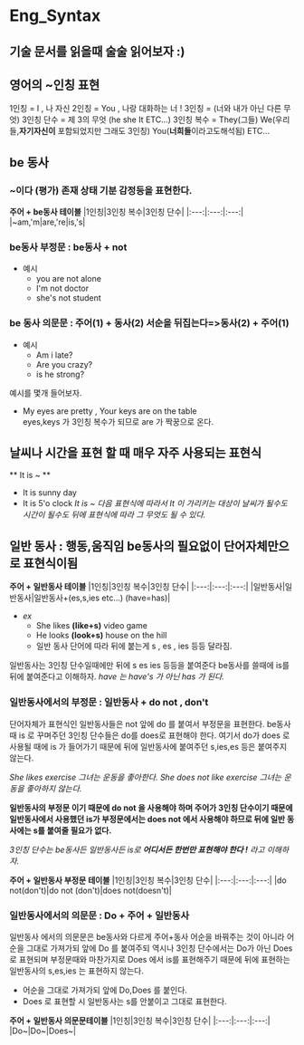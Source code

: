 
# Eng_Syntax
## 기술 문서를 읽을때 술술 읽어보자 :)

## 영어의 ~인칭 표현

1인칭 = I , 나 자신
2인칭 = You , 나랑 대화하는 너 ! 
3인칭 = (너와 내가 아닌 다른 무엇)
3인칭 단수 = 제 3의 무엇 (he she It ETC...)
3인칭 복수 = They(그들) We(우리들,**자기자신이** 포함되었지만 그래도 3인칭) 
You(**너희들**이라고도해석됨) ETC...

## be 동사 
### ~이다 (평가) 존재 상태 기분 감정등을 표현한다.

**주어 + be동사 테이블**
|1인칭|3인칭 복수|3인칭 단수|
|:---:|:---:|:---:|
|~am,'m|are,'re|is,'s|

### be동사 부정문 : be동사 + not
*  예시
   * you are not alone
   * I'm not doctor
   * she's not student
### be 동사 의문문 : 주어(1) + 동사(2) 서순을 뒤집는다=>동사(2) + 주어(1)
* 예시
	* Am i late?
	* Are you crazy?
	* is he strong?

예시를 몇개 들어보자.
* My eyes are pretty , Your keys are on the table   
eyes,keys 가 3인칭 복수가 되므로 are 가 짝꿍으로 온다.

## 날씨나 시간을 표현 할 때 매우 자주 사용되는 표현식

** It is ~ **
* It is sunny day 
* It is 5'o clock 
*It is ~ 다음 표현식에 따라서 It 이  가리키는 대상이 날씨가 될수도 시간이 될수도 뒤에 표현식에 따라 그 무엇도 될 수 있다.*

## 일반 동사 : 행동,움직임 be동사의 필요없이 단어자체만으로 표현식이됨

**주어 + 일반동사 테이블**
|1인칭|3인칭 복수|3인칭 단수|
|:---:|:---:|:---:|
|일반동사|일반동사|일반동사+(es,s,ies etc...) (have=has)|

* *ex*
  * She likes **(like+s)** video game
  * He looks **(look+s)** house on the hill
  * 일반 동사 단어에 따라 뒤에 붙는게 s , es , ies 등등 달라짐.

일반동사는 3인칭 단수일때에만 뒤에 s  es ies 등등을 붙여준다 be동사를 쓸때에 is를 뒤에 붙여준다고 이해하자.
*have 는 have's 가 아닌 has 가 된다.*

### 일반동사에서의 부정문 : 일반동사 + do not , don't

단어자체가 표현식인 일반동사들은 not 앞에 do 를 붙여서 부정문을 표현한다.
be동사때 is 로 꾸며주던 3인칭 단수들은 do를 does로 표현해야 한다.
여기서 do가 does 로 사용될 때에 is 가 들어가기 때문에 뒤에 일반동사에 붙여주던
s,ies,es 등은 붙여주지 않는다.

*She likes exercise 그녀는 운동을 좋아한다.*
*She does not like exercise 그녀는 운동을 좋아하지 않는다.*

**일반동사의 부정문 이기 때문에 do not 을 사용해야 하며 주어가 3인칭 단수이기 때문에 일반동사에서 사용했던 is가 부정문에서는 does not 에서 사용해야 하므로 뒤에 일반 동사에는 s를 붙여줄 필요가 없다.**

*3인칭 단수는 be동사든 일반동사든 is로 **어디서든 한번만 표현해야 한다 !** 라고 이해하자.*

**주어 + 일반동사 부정문 테이블**
|1인칭|3인칭 복수|3인칭 단수|
|:---:|:---:|:---:|
|do not(don't)|do not (don't)|does not(doesn't)|

### 일반동사에서의 의문문 : Do + 주어 + 일반동사

일반동사 에서의 의문문은 be동사와 다르게 주어+동사 어순을 바꿔주는 것이 아니라
어순을 그대로 가져가되 앞에 Do 를 붙여주되 역시나 3인칭 단수에서는 Do가 아닌 Does 로 표현되며 부정문때와 마찬가지로 Does 에서 is를 표현해주기 때문에 뒤에 표현하는 일반동사의 s,es,ies 는 표현하지 않는다.

* 어순을 그대로 가져가되 앞에 Do,Does 를 붙인다.
* Does 로 표현할 시 일반동사는 s를 안붙이고 그대로 표현한다.

**주어 + 일반동사 의문문테이블**
|1인칭|3인칭 복수|3인칭 단수|
|:---:|:---:|:---:|
|Do~|Do~|Does~|




 





